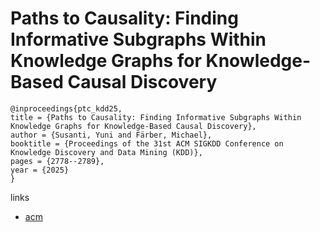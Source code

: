 # Paths to Causality: Finding Informative Subgraphs Within Knowledge Graphs for Knowledge-Based Causal Discovery

```
@inproceedings{ptc_kdd25,
title = {Paths to Causality: Finding Informative Subgraphs Within Knowledge Graphs for Knowledge-Based Causal Discovery},
author = {Susanti, Yuni and Färber, Michael},
booktitle = {Proceedings of the 31st ACM SIGKDD Conference on Knowledge Discovery and Data Mining (KDD)},
pages = {2778--2789},
year = {2025}
}
```

links
- [acm](https://dl.acm.org/doi/10.1145/3711896.3737076)
